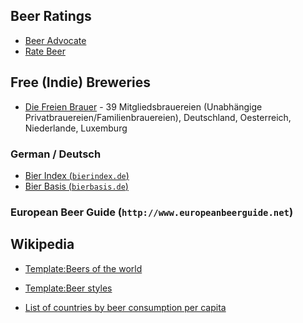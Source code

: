 ## Beer Ratings

- [Beer Advocate](http://beeradvocate.com)
- [Rate Beer](http://ratebeer.com)


## Free (Indie) Breweries

- [Die Freien Brauer](http://www.die-freien-brauer.com) - 39 Mitgliedsbrauereien (Unabhängige Privatbrauereien/Familienbrauereien),
    Deutschland, Oesterreich, Niederlande, Luxemburg



### German / Deutsch

- [Bier Index (`bierindex.de`)](http://bierindex.de)
- [Bier Basis (`bierbasis.de`)](http://www.bierbasis.de)



### European Beer Guide (`http://www.europeanbeerguide.net`)


## Wikipedia

- [Template:Beers of the world](http://en.wikipedia.org/wiki/Template:Beers_of_the_world)
- [Template:Beer styles](http://en.wikipedia.org/wiki/Template:Beer_styles)

- [List of countries by beer consumption per capita](http://en.wikipedia.org/wiki/List_of_countries_by_beer_consumption_per_capita)


